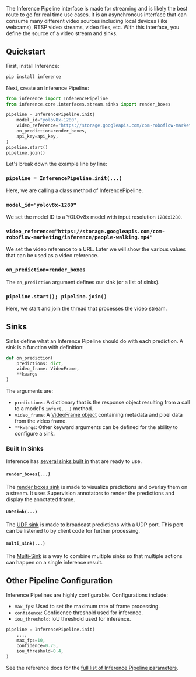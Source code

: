 The Inference Pipeline interface is made for streaming and is likely the best route to go for real time use cases. It is an asynchronous interface that can consume many different video sources including local devices (like webcams), RTSP video streams, video files, etc. With this interface, you define the source of a video stream and sinks.

## Quickstart

First, install Inference:

```bash
pip install inference
```

Next, create an Inference Pipeline:

```python
from inference import InferencePipeline
from inference.core.interfaces.stream.sinks import render_boxes

pipeline = InferencePipeline.init(
    model_id="yolov8x-1280",
    video_reference="https://storage.googleapis.com/com-roboflow-marketing/inference/people-walking.mp4",
    on_prediction=render_boxes,
    api_key=api_key,
)
pipeline.start()
pipeline.join()
```

Let's break down the example line by line:

### `pipeline = InferencePipeline.init(...)`

Here, we are calling a class method of InferencePipeline.

### `model_id="yolov8x-1280"`

We set the model ID to a YOLOv8x model with input resolution `1280x1280`.

### `video_reference="https://storage.googleapis.com/com-roboflow-marketing/inference/people-walking.mp4"`

We set the video reference to a URL. Later we will show the various values that can be used as a video reference.

### `on_prediction=render_boxes`

The `on_prediction` argument defines our sink (or a list of sinks).

### `pipeline.start(); pipeline.join()`

Here, we start and join the thread that processes the video stream.

## Sinks

Sinks define what an Inference Pipeline should do with each prediction. A sink is a function with definition:

```python
def on_prediction(
    predictions: dict,
    video_frame: VideoFrame,
    **kwargs
)
```

The arguments are:

- `predictions`: A dictionary that is the response object resulting from a call to a model's `infer(...)` method.
- `video_frame`: A [VideoFrame object](http://127.0.0.1:8000/docs/reference/inference/core/interfaces/camera/entities/#inference.core.interfaces.camera.entities.VideoFrame) containing metadata and pixel data from the video frame.
- `**kwargs`: Other keyward arguments can be defined for the ability to configure a sink.

### Built In Sinks

Inference has [several sinks built in](http://127.0.0.1:8000/docs/reference/inference/core/interfaces/stream/sinks/) that are ready to use.

#### `render_boxes(...)`

The [render boxes sink](http://127.0.0.1:8000/docs/reference/inference/core/interfaces/stream/sinks/#inference.core.interfaces.stream.sinks.render_boxes) is made to visualize predictions and overlay them on a stream. It uses Supervision annotators to render the predictions and display the annotated frame.

#### `UDPSink(...)`

The [UDP sink](http://127.0.0.1:8000/docs/reference/inference/core/interfaces/stream/sinks/#inference.core.interfaces.stream.sinks.UDPSink) is made to broadcast predictions with a UDP port. This port can be listened to by client code for further processing.

#### `multi_sink(...)`

The [Multi-Sink](http://127.0.0.1:8000/docs/reference/inference/core/interfaces/stream/sinks/#inference.core.interfaces.stream.sinks.multi_sink) is a way to combine multiple sinks so that multiple actions can happen on a single inference result.

## Other Pipeline Configuration

Inference Pipelines are highly configurable. Configurations include:

- `max_fps`: Used to set the maximum rate of frame processing.
- `confidence`: Confidence threshold used for inference.
- `iou_threshold`: IoU threshold used for inference.

```python
pipeline = InferencePipeline.init(
    ...,
    max_fps=10,
    confidence=0.75,
    iou_threshold=0.4,
)
```

See the reference docs for the [full list of Inference Pipeline parameters](http://127.0.0.1:8000/docs/reference/inference/core/interfaces/stream/inference_pipeline/#inference.core.interfaces.stream.inference_pipeline.InferencePipeline).
